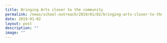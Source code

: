 ```yaml
---
title: Bringing Arts closer to the community
permalink: /news/school-outreach/2019/01/02/bringing-arts-closer-to-the-community/
date: 2019-01-02
layout: post
description: ""
image: ""
---
```

